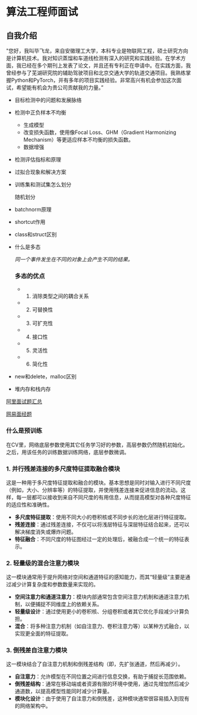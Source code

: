 # 算法工程师面试

## 自我介绍

"您好，我叫毕飞龙，来自安徽理工大学，本科专业是物联网工程，硕士研究方向是计算机技术。我对知识蒸馏和车道线检测有深入的研究和实践经验。在学术方面，我已经在多个期刊上发表了论文，并且还有专利正在申请中。在实践方面，我曾经参与了芜湖研究院的辅助驾驶项目和北京交通大学的轨道交通项目。我熟练掌握Python和PyTorch，并有多年的项目实践经验。非常高兴有机会参加这次面试，希望能有机会为贵公司贡献我的力量。”

- 目标检测中的问题和发展脉络
- 检测中正负样本不均衡
    - 生成模型
    - 改变损失函数，使用像Focal Loss、GHM（Gradient Harmonizing Mechanism）等更适应样本不均衡的损失函数。
    - 数据增强
- 检测评估指标和原理
- 过拟合现象和解决方案
- 训练集和测试集怎么划分
    
    随机划分
    
- batchnorm原理
- shortcut作用
- class和struct区别
- 什么是多态
    
    *同一个事件发生在不同的对象上会产生不同的结果。*
    
    ### **多态的优点**
    
    - 1. 消除类型之间的耦合关系
    - 2. 可替换性
    - 3. 可扩充性
    - 4. 接口性
    - 5. 灵活性
    - 6. 简化性
- new和delete，malloc区别
- 堆内存和栈内存

[阿里面试题汇总](https://www.notion.so/8e9f3c0a68ef46f3a9580190248941d9?pvs=21)

[网易面经题](https://www.notion.so/1230a2421c074d849a19f50451826cfa?pvs=21)

### **什么是预训练**

在CV里，网络底层参数使用其它任务学习好的参数，高层参数仍然随机初始化。之后，用该任务的训练数据训练网络，底层参数微调。

### **1. 并行残差连接的多尺度特征提取融合模块**

这是一种用于多尺度特征提取和融合的模块。基本思想是同时对输入进行不同尺度（例如，大小、分辨率等）的特征提取，并使用残差连接来促进信息的流动。这样，每一层都可以接收到来自不同尺度的有用信息，从而提高模型对各种尺度特征的适应性和准确性。

- **多尺度特征提取**：使用不同大小的卷积核或不同步长的池化层进行特征提取。
- **残差连接**：通过残差连接，不仅可以将浅层特征与深层特征结合起来，还可以解决梯度消失或爆炸问题。
- **特征融合**：不同尺度的特征图经过一定的处理后，被融合成一个统一的特征表示。

### **2. 轻量级的混合注意力模块**

这一模块通常用于提升网络对空间和通道特征的感知能力，而其“轻量级”主要是通过减少计算复杂度和参数数量来实现的。

- **空间注意力和通道注意力**：模块内部通常包含空间注意力机制和通道注意力机制，以便捕捉不同维度上的依赖关系。
- **轻量级设计**：通过使用更小的卷积核、分组卷积或者其它优化手段减少计算负担。
- **混合**：将多种注意力机制（如自注意力、卷积注意力等）以某种方式融合，以实现更全面的特征提取。

### **3. 倒残差自注意力模块**

这一模块结合了自注意力机制和倒残差结构（即，先扩张通道，然后再减少）。

- **自注意力**：允许模型在不同位置之间进行信息交换，有助于捕捉长范围依赖。
- **倒残差结构**：通常在移动端或者资源有限的环境中使用，通过先增加然后减少通道数，以提高模型性能同时减少计算量。
- **模块化设计**：由于使用了自注意力和倒残差，这种模块通常很容易插入到现有的网络架构中。